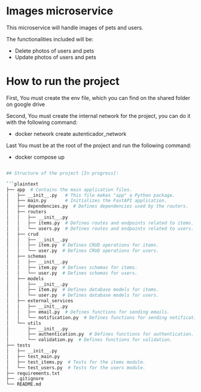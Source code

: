 # Images microservice

This microservice will handle images of pets and users.

The functionalities included will be:

- Delete photos of users and pets
- Update photos of users and pets

# How to run the project

First, You must create the env file, which you can find on the shared folder on google drive

Second, You must create the internal network for the project, you can do it with the following command:

- docker network create autenticador_network

Last You must be at the root of the project and run the following command:

- docker compose up

```bash

## Structure of the project [In progress]:

```plaintext
├── app  # Contains the main application files.
│   ├── __init__.py   # This file makes "app" a Python package.
│   ├── main.py       # Initializes the FastAPI application.
│   ├── dependencies.py  # Defines dependencies used by the routers.
│   ├── routers
│   │   ├── __init__.py
│   │   ├── items.py  # Defines routes and endpoints related to items.
│   │   └── users.py  # Defines routes and endpoints related to users.
│   ├── crud
│   │   ├── __init__.py
│   │   ├── item.py  # Defines CRUD operations for items.
│   │   └── user.py  # Defines CRUD operations for users.
│   ├── schemas
│   │   ├── __init__.py
│   │   ├── item.py  # Defines schemas for items.
│   │   └── user.py  # Defines schemas for users.
│   ├── models
│   │   ├── __init__.py
│   │   ├── item.py  # Defines database models for items.
│   │   └── user.py  # Defines database models for users.
│   ├── external_services
│   │   ├── __init__.py
│   │   ├── email.py  # Defines functions for sending emails.
│   │   └── notification.py  # Defines functions for sending notifications.
│   └── utils
│       ├── __init__.py
│       ├── authentication.py  # Defines functions for authentication.
│       └── validation.py  # Defines functions for validation.
├── tests
│   ├── __init__.py
│   ├── test_main.py
│   ├── test_items.py  # Tests for the items module.
│   └── test_users.py  # Tests for the users module.
├── requirements.txt
├── .gitignore
└── README.md
